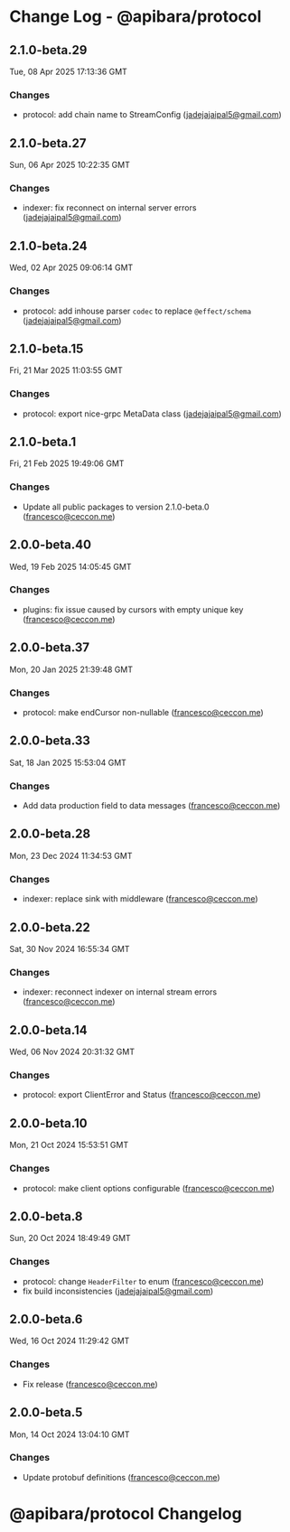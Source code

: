 # Change Log - @apibara/protocol

<!-- This log was last generated on Tue, 08 Apr 2025 17:13:36 GMT and should not be manually modified. -->

<!-- Start content -->

## 2.1.0-beta.29

Tue, 08 Apr 2025 17:13:36 GMT

### Changes

- protocol: add chain name to StreamConfig (jadejajaipal5@gmail.com)

## 2.1.0-beta.27

Sun, 06 Apr 2025 10:22:35 GMT

### Changes

- indexer: fix reconnect on internal server errors (jadejajaipal5@gmail.com)

## 2.1.0-beta.24

Wed, 02 Apr 2025 09:06:14 GMT

### Changes

- protocol: add inhouse parser `codec` to replace `@effect/schema` (jadejajaipal5@gmail.com)

## 2.1.0-beta.15

Fri, 21 Mar 2025 11:03:55 GMT

### Changes

- protocol: export nice-grpc MetaData class (jadejajaipal5@gmail.com)

## 2.1.0-beta.1

Fri, 21 Feb 2025 19:49:06 GMT

### Changes

- Update all public packages to version 2.1.0-beta.0 (francesco@ceccon.me)

## 2.0.0-beta.40

Wed, 19 Feb 2025 14:05:45 GMT

### Changes

- plugins: fix issue caused by cursors with empty unique key (francesco@ceccon.me)

## 2.0.0-beta.37

Mon, 20 Jan 2025 21:39:48 GMT

### Changes

- protocol: make endCursor non-nullable (francesco@ceccon.me)

## 2.0.0-beta.33

Sat, 18 Jan 2025 15:53:04 GMT

### Changes

- Add data production field to data messages (francesco@ceccon.me)

## 2.0.0-beta.28

Mon, 23 Dec 2024 11:34:53 GMT

### Changes

- indexer: replace sink with middleware (francesco@ceccon.me)

## 2.0.0-beta.22

Sat, 30 Nov 2024 16:55:34 GMT

### Changes

- indexer: reconnect indexer on internal stream errors (francesco@ceccon.me)

## 2.0.0-beta.14

Wed, 06 Nov 2024 20:31:32 GMT

### Changes

- protocol: export ClientError and Status (francesco@ceccon.me)

## 2.0.0-beta.10

Mon, 21 Oct 2024 15:53:51 GMT

### Changes

- protocol: make client options configurable (francesco@ceccon.me)

## 2.0.0-beta.8

Sun, 20 Oct 2024 18:49:49 GMT

### Changes

- protocol: change `HeaderFilter` to enum (francesco@ceccon.me)
- fix build inconsistencies (jadejajaipal5@gmail.com)

## 2.0.0-beta.6

Wed, 16 Oct 2024 11:29:42 GMT

### Changes

- Fix release (francesco@ceccon.me)

## 2.0.0-beta.5

Mon, 14 Oct 2024 13:04:10 GMT

### Changes

- Update protobuf definitions (francesco@ceccon.me)

# @apibara/protocol Changelog
